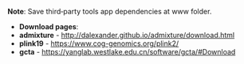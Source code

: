 **Note**: Save third‑party tools app dependencies at www folder. 
- **Download pages**: 
- **admixture** - http://dalexander.github.io/admixture/download.html
- **plink19** - https://www.cog-genomics.org/plink2/
- **gcta** - https://yanglab.westlake.edu.cn/software/gcta/#Download